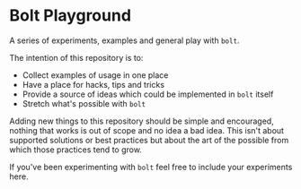 # Bolt Playground

A series of experiments, examples and general play with `bolt`.

The intention of this repository is to:

* Collect examples of usage in one place
* Have a place for hacks, tips and tricks
* Provide a source of ideas which could be implemented in `bolt` itself
* Stretch what's possible with `bolt`

Adding new things to this repository should be simple and encouraged, nothing that works is out of scope and no idea a bad idea. This isn't about supported solutions or best practices but about the art of the possible from which those practices tend to grow.

If you've been experimenting with `bolt` feel free to include your experiments here.
